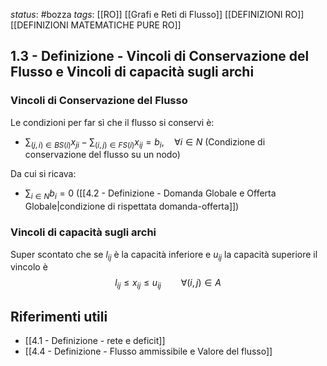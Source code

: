 *status*: #bozza 
*tags*: [[RO]] [[Grafi e Reti di Flusso]] [[DEFINIZIONI RO]] [[DEFINIZIONI MATEMATICHE PURE RO]]

## 1.3 - Definizione - Vincoli di Conservazione del Flusso e Vincoli di capacità sugli archi

### Vincoli di Conservazione del Flusso
Le condizioni per far sì che il flusso si conservi è:
*  $\sum_{(j,i) \in BS(i)}x_{ji} - \sum_{(i,j) \in FS(i)} x_{ij}=b_{i}, \quad \forall i \in N$ (Condizione di conservazione del flusso su un nodo)

Da cui si ricava:
* $\sum_{i \in N}b_{i}=0$ ([[4.2 - Definizione - Domanda Globale e Offerta Globale|condizione di rispettata domanda-offerta]])

### Vincoli di capacità sugli archi
Super scontato che se $l_{ij}$ è la capacità inferiore e $u_{ij}$ la capacità superiore il vincolo è
$$
 l_{ij} \leq x_{ij} \leq u_{ij} \qquad \forall (i,j) \in A
$$

## Riferimenti utili

* [[4.1 - Definizione - rete e deficit]]
* [[4.4 - Definizione - Flusso ammissibile e Valore del flusso]]